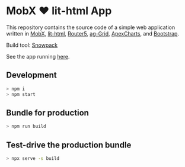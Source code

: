 # MobX ❤️ lit-html App

This repository contains the source code of a simple web application written in [MobX](https://mobx.js.org/), [lit-html](https://lit-html.polymer-project.org/), [Router5](https://router5.js.org/), [ag-Grid](https://www.ag-grid.com/), [ApexCharts](https://apexcharts.com/), and [Bootstrap](https://getbootstrap.com/).

Build tool: [Snowpack](https://www.snowpack.dev/)

See the app running [here](https://app-mobx-lit-html-app.azurewebsites.net/).

## Development

```bash
> npm i
> npm start
```

## Bundle for production

```bash
> npm run build
```

## Test-drive the production bundle

```bash
> npx serve -s build
```
